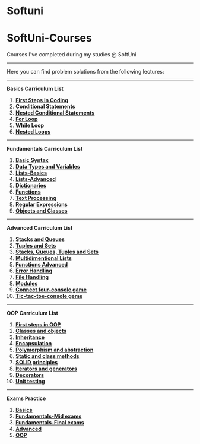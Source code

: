 # Softuni
# SoftUni-Courses
Courses I've completed during my studies @ SoftUni
***
Here you can find problem solutions from the following lectures:
***
**Basics Carriculum List**

1. [**First Steps In Coding**](https://github.com/marina-nenova/Softuni/tree/main/Basics/First%20steps%20in%20coding)
2. [**Conditional Statements**](https://github.com/marina-nenova/Softuni/tree/main/Basics/Conditional%20statements)
3. [**Nested Conditional Statements**](https://github.com/marina-nenova/Softuni/tree/main/Basics/Conditional%20statemanets%20-%20advanced)
4. [**For Loop**](https://github.com/marina-nenova/Softuni/tree/main/Basics/For%20loops)
5. [**While Loop**](https://github.com/marina-nenova/Softuni/tree/main/Basics/While%20loops)
6. [**Nested Loops**](https://github.com/marina-nenova/Softuni/tree/main/Basics/Nested%20loops)
***
**Fundamentals Carriculum List**

1. [**Basic Syntax**](https://github.com/marina-nenova/Softuni/tree/main/Fundamentals/Basic%20syntax)
2. [**Data Types and Variables**](https://github.com/marina-nenova/Softuni/tree/main/Fundamentals/Data%20types%20and%20variables)
3. [**Lists-Basics**](https://github.com/marina-nenova/Softuni/tree/main/Fundamentals/Lists-Basics)
4. [**Lists-Advanced**](https://github.com/marina-nenova/Softuni/tree/main/Fundamentals/Lists%20advanced)
5. [**Dictionaries**](https://github.com/marina-nenova/Softuni/tree/main/Fundamentals/Dictionaries)
6. [**Functions**](https://github.com/marina-nenova/Softuni/tree/main/Fundamentals/Functions)
7. [**Text Processing**](https://github.com/marina-nenova/Softuni/tree/main/Fundamentals/Text%20processing)
8. [**Regular Expressions**](https://github.com/marina-nenova/Softuni/tree/main/Fundamentals/Regular%20expressions)
9. [**Objects and Classes**](https://github.com/marina-nenova/Softuni/tree/main/Fundamentals/Objects%20and%20classes)
***
**Advanced Carriculum List**

1. [**Stacks and Queues**](https://github.com/marina-nenova/Softuni/tree/main/Advanced/Stacks%20and%20Queues)
2. [**Tuples and Sets**](https://github.com/marina-nenova/Softuni/tree/main/Advanced/Tuples%20and%20sets)
3. [**Stacks, Queues, Tuples and Sets**](https://github.com/marina-nenova/Softuni/tree/main/Advanced/Stacks_queues_tuples_and_sets/exercise)
4. [**Multidimentional Lists**](https://github.com/marina-nenova/Softuni/tree/main/Advanced/Multidimensional%20lists)
5. [**Functions Advanced**](https://github.com/marina-nenova/Softuni/tree/main/Advanced/Functions_advanced)
6. [**Error Handling**](https://github.com/marina-nenova/Softuni/tree/main/Advanced/Error_handling)
7. [**File Handling**](https://github.com/marina-nenova/Softuni/tree/main/Advanced/File%20handling)
8. [**Modules**](https://github.com/marina-nenova/Softuni/tree/main/Advanced/Modules)
9. [**Connect four-console game**](https://github.com/marina-nenova/Softuni/tree/main/Advanced/Connect%20four%20console%20game)
10. [**Tic-tac-toe-console geme**](https://github.com/marina-nenova/Softuni/tree/main/Advanced/Tic-tac-toe)
***
**OOP Carriculum List**

1. [**First steps in OOP**](https://github.com/marina-nenova/Softuni/tree/main/OOP/First_steps_in_OOP)
2. [**Classes and objects**](https://github.com/marina-nenova/Softuni/tree/main/OOP/Classes_and_objects)
3. [**Inheritance**](https://github.com/marina-nenova/Softuni/tree/main/OOP/Inheritance)
4. [**Encapsulation**](https://github.com/marina-nenova/Softuni/tree/main/OOP/Encapsulation)
5. [**Polymorphism and abstraction**](https://github.com/marina-nenova/Softuni/tree/main/OOP/Polymorphism_and_abstraction)
6. [**Static and class methods**](https://github.com/marina-nenova/Softuni/tree/main/OOP/Static_and_class_methods)
7. [**SOLID principles**](https://github.com/marina-nenova/Softuni/tree/main/OOP/SOLID)
8. [**Iterators and generators**](https://github.com/marina-nenova/Softuni/tree/main/OOP/Iterators_and_generators)
9. [**Decorators**](https://github.com/marina-nenova/Softuni/tree/main/OOP/Decorators)
10. [**Unit testing**](https://github.com/marina-nenova/Softuni/tree/main/OOP/Unit_testing)
***
**Exams Practice**

 1. [**Basics**](https://github.com/marina-nenova/Softuni/tree/main/Basics/Exams)
 2. [**Fundamentals-Mid exams**](https://github.com/marina-nenova/Softuni/tree/main/Fundamentals/Mid_exam)
 3. [**Fundamentals-Final exams**](https://github.com/marina-nenova/Softuni/tree/main/Fundamentals/Regular_exam)
 4. [**Advanced**](https://github.com/marina-nenova/Softuni/tree/main/Advanced/Exams)
 5. [**OOP**](https://github.com/marina-nenova/Softuni/tree/main/OOP/Exams/Movie_app/project)

